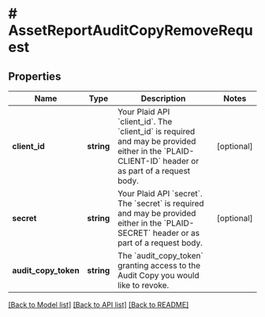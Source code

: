 # # AssetReportAuditCopyRemoveRequest

## Properties

Name | Type | Description | Notes
------------ | ------------- | ------------- | -------------
**client_id** | **string** | Your Plaid API &#x60;client_id&#x60;. The &#x60;client_id&#x60; is required and may be provided either in the &#x60;PLAID-CLIENT-ID&#x60; header or as part of a request body. | [optional]
**secret** | **string** | Your Plaid API &#x60;secret&#x60;. The &#x60;secret&#x60; is required and may be provided either in the &#x60;PLAID-SECRET&#x60; header or as part of a request body. | [optional]
**audit_copy_token** | **string** | The &#x60;audit_copy_token&#x60; granting access to the Audit Copy you would like to revoke. |

[[Back to Model list]](../../README.md#models) [[Back to API list]](../../README.md#endpoints) [[Back to README]](../../README.md)
